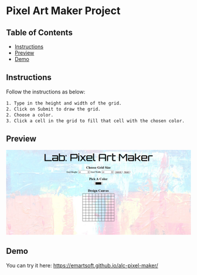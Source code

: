# Pixel Art Maker Project

## Table of Contents

* [Instructions](#instructions)
* [Preview](#preview)
* [Demo](#demo)

## Instructions

Follow the instructions as below:

    1. Type in the height and width of the grid.
    2. Click on Submit to draw the grid. 
    2. Choose a color.
    3. Click a cell in the grid to fill that cell with the chosen color.


## Preview


![Pixel Art Maker Preview](preview.png)


## Demo

You can try it here:
https://emartsoft.github.io/alc-pixel-maker/
